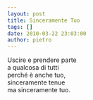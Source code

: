 ```yaml
---
layout: post
title: Sinceramente Tuo
tags: []
date: 2010-03-22 23:03:00
author: pietro
---
```

Uscire e prendere parte<br/>a qualcosa di tutti<br/>perché è anche tuo,<br/>sinceramente tenue<br/>ma sinceramente tuo.
